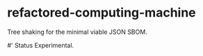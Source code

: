 # refactored-computing-machine
Tree shaking for the minimal viable JSON SBOM.

#' Status
Experimental.
